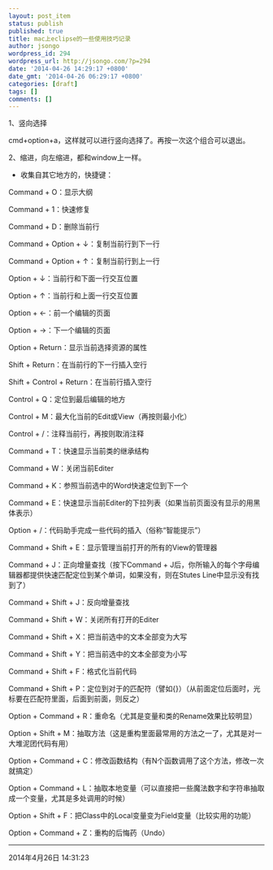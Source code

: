 ```yaml
---
layout: post_item
status: publish
published: true
title: mac上eclipse的一些使用技巧记录
author: jsongo
wordpress_id: 294
wordpress_url: http://jsongo.com/?p=294
date: '2014-04-26 14:29:17 +0800'
date_gmt: '2014-04-26 06:29:17 +0800'
categories: [draft]
tags: []
comments: []
---
```

1、竖向选择

cmd+option+a，这样就可以进行竖向选择了。再按一次这个组合可以退出。

2、缩进，向左缩进，都和window上一样。


* 收集自其它地方的，快捷键：

Command + O：显示大纲

Command + 1：快速修复

Command + D：删除当前行

Command + Option + &darr;：复制当前行到下一行

Command + Option + &uarr;：复制当前行到上一行

Option + &darr;：当前行和下面一行交互位置

Option + &uarr;：当前行和上面一行交互位置

Option + &larr;：前一个编辑的页面

Option + &rarr;：下一个编辑的页面

Option + Return：显示当前选择资源的属性

Shift + Return：在当前行的下一行插入空行

Shift + Control + Return：在当前行插入空行

Control + Q：定位到最后编辑的地方

Control + M：最大化当前的Edit或View（再按则最小化）

Control + &#47;：注释当前行，再按则取消注释

Command + T：快速显示当前类的继承结构

Command + W：关闭当前Editer

Command + K：参照当前选中的Word快速定位到下一个

Command + E：快速显示当前Editer的下拉列表（如果当前页面没有显示的用黑体表示）

Option + &#47;：代码助手完成一些代码的插入（俗称&ldquo;智能提示&rdquo;）

Command + Shift + E：显示管理当前打开的所有的View的管理器

Command + J：正向增量查找（按下Command + J后，你所输入的每个字母编辑器都提供快速匹配定位到某个单词，如果没有，则在Stutes Line中显示没有找到了）

Command + Shift + J：反向增量查找

Command + Shift + W：关闭所有打开的Editer

Command + Shift + X：把当前选中的文本全部变为大写

Command + Shift + Y：把当前选中的文本全部变为小写

Command + Shift + F：格式化当前代码

Command + Shift + P：定位到对于的匹配符（譬如{}）（从前面定位后面时，光标要在匹配符里面，后面到前面，则反之）

Option + Command + R：重命名（尤其是变量和类的Rename效果比较明显）

Option + Shift + M：抽取方法（这是重构里面最常用的方法之一了，尤其是对一大堆泥团代码有用）

Option + Command + C：修改函数结构（有N个函数调用了这个方法，修改一次就搞定）

Option + Command + L：抽取本地变量（可以直接把一些魔法数字和字符串抽取成一个变量，尤其是多处调用的时候）

Option + Shift + F：把Class中的Local变量变为Field变量（比较实用的功能）

Option + Command + Z：重构的后悔药（Undo）


-----

2014年4月26日 14:31:23

